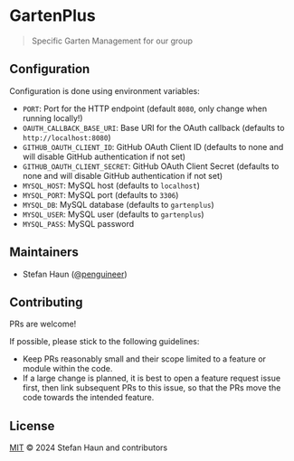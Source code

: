 # GartenPlus

> Specific Garten Management for our group


## Configuration

Configuration is done using environment variables:

* `PORT`: Port for the HTTP endpoint (default `8080`, only change when running locally!)
* `OAUTH_CALLBACK_BASE_URI`: Base URI for the OAuth callback (defaults to `http://localhost:8080`)
* `GITHUB_OAUTH_CLIENT_ID`: GitHub OAuth Client ID (defaults to none and will disable GitHub authentication if not set)
* `GITHUB_OAUTH_CLIENT_SECRET`: GitHub OAuth Client Secret (defaults to none and will disable GitHub authentication if not set)
* `MYSQL_HOST`: MySQL host (defaults to `localhost`)
* `MYSQL_PORT`: MySQL port (defaults to `3306`)
* `MYSQL_DB`: MySQL database (defaults to `gartenplus`)
* `MYSQL_USER`: MySQL user (defaults to `gartenplus`)
* `MYSQL_PASS`: MySQL password


## Maintainers

* Stefan Haun ([@penguineer](https://github.com/penguineer))


## Contributing

PRs are welcome!

If possible, please stick to the following guidelines:

* Keep PRs reasonably small and their scope limited to a feature or module within the code.
* If a large change is planned, it is best to open a feature request issue first, then link subsequent PRs to this issue, so that the PRs move the code towards the intended feature.


## License

[MIT](LICENSE.txt) © 2024 Stefan Haun and contributors